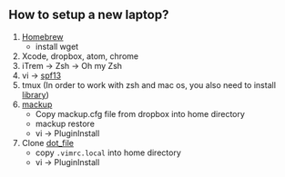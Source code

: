 ## How to setup a new laptop?

1. [Homebrew](http://brew.sh/index.html)
    - install wget
2. Xcode, dropbox, atom, chrome
3. iTrem -> Zsh -> Oh my Zsh
4. vi -> [spf13](https://github.com/spf13/spf13-vim)
5. tmux (In order to work with zsh and mac os, you also need to install [library](https://github.com/ChrisJohnsen/tmux-MacOSX-pasteboard/))
6. [mackup](https://github.com/lra/mackup)
    - Copy mackup.cfg file from dropbox into home directory
    - mackup restore
    - vi -> PluginInstall
7. Clone [dot_file](https://github.com/elmoonwy/dotfile)
    - copy `.vimrc.local` into home directory
    - vi -> PluginInstall
